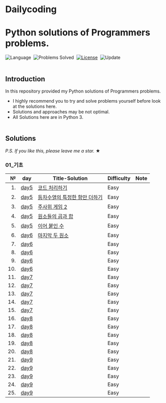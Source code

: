 # Dailycoding
# Python solutions of Programmers problems.
![Language](https://img.shields.io/badge/language-Python-blue.svg)&nbsp;
![Problems Solved](https://img.shields.io/badge/problems%20solved-0%2F0-orange)&nbsp;
[![License](https://img.shields.io/badge/source-Programmers-green.svg)](./LICENSE)&nbsp;
![Update](https://img.shields.io/badge/update-Daily-brightgreen.svg)&nbsp;
<br><br>

## Introduction
In this repository provided my Python solutions of Programmers problems. 
- I highly recommend you to try and solve problems yourself before look at the solutions here.
- Solutions and approaches may be not optimal.
- All Solutions here are in Python 3.
<br><br>

## Solutions
*P.S. If you like this, please leave me a star.* ★

### 01_기초
|№|day|Title-Solution|Difficulty|Note|
| ---: | --- | --- | --- | --- |
|1.|[day5](https://github.com/Geon-05/dailycoding/tree/main/programmers_%EC%BD%94%EB%94%A9%ED%85%8C%EC%8A%A4%ED%8A%B8/01_%EA%B8%B0%EC%B4%88/day05)|[코드 처리하기](https://github.com/Geon-05/dailycoding/blob/main/programmers_%EC%BD%94%EB%94%A9%ED%85%8C%EC%8A%A4%ED%8A%B8/01_%EA%B8%B0%EC%B4%88/day05/day5_1.py)|Easy|
|2.|[day5](https://github.com/Geon-05/dailycoding/tree/main/programmers_%EC%BD%94%EB%94%A9%ED%85%8C%EC%8A%A4%ED%8A%B8/01_%EA%B8%B0%EC%B4%88/day05)|[등차수열의 특정한 항만 더하기](https://github.com/Geon-05/dailycoding/blob/main/programmers_%EC%BD%94%EB%94%A9%ED%85%8C%EC%8A%A4%ED%8A%B8/01_%EA%B8%B0%EC%B4%88/day05/day5_2.py)|Easy|
|3.|[day5](https://github.com/Geon-05/dailycoding/tree/main/programmers_%EC%BD%94%EB%94%A9%ED%85%8C%EC%8A%A4%ED%8A%B8/01_%EA%B8%B0%EC%B4%88/day05)|[주사위 게임 2](https://github.com/Geon-05/dailycoding/blob/main/programmers_%EC%BD%94%EB%94%A9%ED%85%8C%EC%8A%A4%ED%8A%B8/01_%EA%B8%B0%EC%B4%88/day05/day5_3.py)|Easy|
|4.|[day5](https://github.com/Geon-05/dailycoding/tree/main/programmers_%EC%BD%94%EB%94%A9%ED%85%8C%EC%8A%A4%ED%8A%B8/01_%EA%B8%B0%EC%B4%88/day05)|[원소들의 곱과 합](https://github.com/Geon-05/dailycoding/blob/main/programmers_%EC%BD%94%EB%94%A9%ED%85%8C%EC%8A%A4%ED%8A%B8/01_%EA%B8%B0%EC%B4%88/day05/day5_4.py)|Easy|
|5.|[day5](https://github.com/Geon-05/dailycoding/tree/main/programmers_%EC%BD%94%EB%94%A9%ED%85%8C%EC%8A%A4%ED%8A%B8/01_%EA%B8%B0%EC%B4%88/day05)|[이어 붙인 수](https://github.com/Geon-05/dailycoding/blob/main/programmers_%EC%BD%94%EB%94%A9%ED%85%8C%EC%8A%A4%ED%8A%B8/01_%EA%B8%B0%EC%B4%88/day05/day5_5.py)|Easy|
|6.|[day6](https://github.com/Geon-05/dailycoding/tree/main/programmers_%EC%BD%94%EB%94%A9%ED%85%8C%EC%8A%A4%ED%8A%B8/01_%EA%B8%B0%EC%B4%88/day06)|[마지막 두 원소](https://github.com/Geon-05/dailycoding/blob/main/programmers_%EC%BD%94%EB%94%A9%ED%85%8C%EC%8A%A4%ED%8A%B8/01_%EA%B8%B0%EC%B4%88/day06/day6_1.py)|Easy|
|7.|[day6]()|[]()|Easy|
|8.|[day6]()|[]()|Easy|
|9.|[day6]()|[]()|Easy|
|10.|[day6]()|[]()|Easy|
|11.|[day7]()|[]()|Easy|
|12.|[day7]()|[]()|Easy|
|13.|[day7]()|[]()|Easy|
|14.|[day7]()|[]()|Easy|
|15.|[day7]()|[]()|Easy|
|16.|[day8]()|[]()|Easy|
|17.|[day8]()|[]()|Easy|
|18.|[day8]()|[]()|Easy|
|19.|[day8]()|[]()|Easy|
|20.|[day8]()|[]()|Easy|
|21.|[day9]()|[]()|Easy|
|22.|[day9]()|[]()|Easy|
|23.|[day9]()|[]()|Easy|
|24.|[day9]()|[]()|Easy|
|25.|[day9]()|[]()|Easy|
